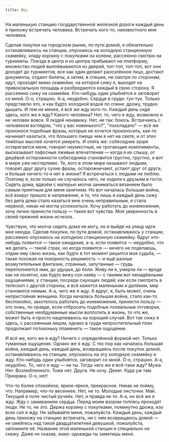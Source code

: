 ```yaml
---
title: Жду
---
```


На маленькую станцию государственной железной дороги каждый день я прихожу
встречать человека. Встречать кого-то, неизвестного мне человека.

Сделав покупки на городском рынке, по пути домой, я обязательно останавливаюсь
на станции, опускаюсь на холодную станционную скамейку, кладу корзину с
покупками на колени, рассеянно смотрю на турникеты. Поезда в центр и из центра
прибывают на платформу, множество людей выплёвываются из дверей, топ-топ,
топ-топ, вот они доходят до турникетов, все как один делают разозлённое лицо,
достают документы, отдают билеты, а затем, в спешке, не смотря по сторонам,
идут, проходят мимо скамейки, на которой сижу я, выходят на привокзальную
площадь и разбредаются каждый в свою сторону. Я рассеянно сижу на
скамейке. Кто-нибудь один улыбнётся и заговорит со мной. О-о, страшно. А-а,
неудобно. Сердце в груди: тук-тук. Только представлю это, и как будто холодной
водой по спине: дрожу, трудно дышать. И тем не менее, я всё же жду
кого-то. Каждый день сидя здесь, кого же я жду? Какого человека? Нет, то, чего я
жду, возможно и не человек вовсе. Я людей ненавижу. Нет, не так:
боюсь. Встречаясь с человеком взглядом, "что у вас новенького?", "похоладало" —
всё же произнося подобные фразы, которые не хочется произносить, как-то начинает
казаться, что большего лжеца чем я нет на свете, и от этих тяжёлых мыслей
хочется умереть. И опять же: собеседник зазря остерегается меня, говорит
неуместные, не трогающие комплименты, высказывает пафосные лживые впечатления —
когда я их слышу, от дешёвой осторожности собеседника становится грустно,
грустно, и вот в мире уже нестерпимо. Те, кого в этом мире называют людьми,
говорят друг другу сухие фразы, осторожничают, устают друг от друга; и больше
ничего-то и нет в жизни? Я встречаться с людьми не люблю. Поэтому я, если только
не случалось чего, не ходила к друзьям в гости. Сидеть дома, вдвоём с матерью
молча заниматься вязанием было самым приятным для меня занятием. Но вот началась
большая война, всё вокруг пришло в напряжение, и то, что лишь я каждый день сижу
без дела дома стало казаться мне очень неправильным, я стала нервной, никак не
могла успокоиться. Хочу работать до изнеможения, хочу лично принести пользу —
такие вот чувства. Моя уверенность в своей прежней жизни исчезла.

Чувствую, что молча сидеть дома не могу, но и выйдя на улицу идти мне
некуда. Сделав покупки, по пути домой, останавливаюсь у станции, рассеянно
опускаюсь на холодною станционную скамейку. Вдруг кто-нибудь появится — такое
ожидание, а-а, если появится — неудобно, что же делать — такой страх, но когда
появится — ничего не поделаешь, отдам ему свою жизнь, как будто в тот момент
решится моя судьба, — такая похожая на покорность решимость — и ещё разные
возмутительные фантазии, странные, запутанные — грудь переполняется ими, до
удушья, до боли. Живу ли я, умерла ли — вроде как не понятно, как будто вижу сон
наяву — с такими вот ненадёжными ощущениями, у станции, посреди снующих людей;
как если смотреть в телескоп с другой стороны, и всё кажется маленьким и
далёким, мир становится немым. А-а, чего же я жду. А вдруг, я, быть может,
очень непристойная женщина. Когда началась большая война, стало как-то
беспокойно, захотелось работать до изнеможения, принести пользу — это ложь, по
правде, если отбросить подобные похвальные отговорки, собственные необдуманные
мысли воплотить в жизнь, то что же, может быть я просто нацеливаюсь на хороший
случай. Вот так сижу я здесь, с рассеянным лицом, однако в груди непростительный
план продолжает потихоньку пламенеть — такое ощущение.

И всё же, кого же я жду? Ничего с определённой формой нет. Только туманные
ощущения. Однако же я жду. С тех пор как началась большая война, каждый день,
каждый день, возвращаясь после покупок домой, останавливаюсь на станции,
опускаюсь на эту холодную скамейку и жду. Кто-нибудь один улыбнётся, заговорит
со мной. О-о, страшно. А-а, неудобно. То, чего я жду — не ты. Тогда чего же я
всё-таки жду? Мужа. Нет. Возлюбленного. Тоже нет. Друга. Не хочу. Денег. Куда уж
там. Призрака. О-о, нет!

Что-то более спокойное, яркое-яркое, прекрасное. Никак не пойму, что. Например,
что-то весеннее. Нет, не то. Молодые листочки. Май. Текущий в поле чистый
ручеёк. Нет, и правда не то. А-а, но всё же я жду. Жду с замиранием
сердца. Перед моим взором толпясь проходят люди. Не то, не это. Держа корзину с
покупками, поминутно дрожа, изо всех сил я жду. Не забывайте меня,
пожалуйста. Каждый день, каждый день прихожу на станцию встречать, ни с чем
возвращаюсь домой — не смейтесь над такой двадцатилетней девушкой, пожалуйста,
запомните её. Название этой маленькой станции я специально не скажу. Даже не
сказав, знаю: однажды ты заметишь меня.
